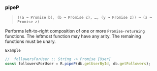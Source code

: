 ### pipeP

> ```((a → Promise b), (b → Promise c), …, (y → Promise z)) → (a → Promise z)```

Performs left-to-right composition of one or more `Promise-returning` functions. The leftmost function may have any arity. The remaining functions must be unary.

`Example`

```js
//  followersForUser :: String -> Promise [User]
const followersForUser = R.pipeP(db.getUserById, db.getFollowers);
```